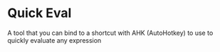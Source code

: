 # Quick Eval

A tool that you can bind to a shortcut with AHK (AutoHotkey) to use to quickly evaluate any expression

